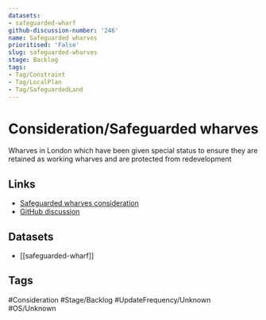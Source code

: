 ```yaml
---
datasets:
- safeguarded-wharf
github-discussion-number: '246'
name: Safeguarded wharves
prioritised: 'False'
slug: safeguarded-wharves
stage: Backlog
tags:
- Tag/Constraint
- Tag/LocalPlan
- Tag/SafeguardedLand
---
```


# Consideration/Safeguarded wharves

Wharves in London which have been given special status to ensure they are retained as working wharves and are protected from redevelopment

## Links

* [Safeguarded wharves consideration](https://design.planning.data.gov.uk/planning-consideration/safeguarded-wharves)
* [GitHub discussion](https://github.com/digital-land/data-standards-backlog/discussions/246)

## Datasets

* [[safeguarded-wharf]]

## Tags

#Consideration #Stage/Backlog #UpdateFrequency/Unknown #OS/Unknown